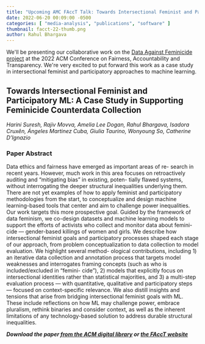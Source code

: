 ```yaml
---
title: "Upcoming AMC FAccT Talk: Towards Intersectional Feminist and Participatory ML"
date: 2022-06-20 00:09:00 -0500
categories: [ "media-analysis", "publications", "software" ]
thumbnail: facct-22-thumb.png
author: Rahul Bhargava
---
```


We'll be presenting our collaborative work on the [Data Against Feminicide project](/projects/counterdata-network.html) at the 2022 ACM Conference on Fairness, Accountability and Transparency. We're very excited to put forward this work as a case study in intersectional feminist and participatory approaches to machine learning.

## Towards Intersectional Feminist and Participatory ML: A Case Study in Supporting Feminicide Counterdata Collection

_Harini Suresh, Rajiv Movva, Amelia Lee Dogan, Rahul Bhargava, Isadora Cruxên, Ángeles Martinez Cuba,
Giulia Taurino, Wonyoung So, Catherine D’Ignazio_

### Paper Abstract

Data ethics and fairness have emerged as important areas of re- search in recent years. However, much work in this area focuses on retroactively auditing and “mitigating bias” in existing, poten- tially flawed systems, without interrogating the deeper structural inequalities underlying them. There are not yet examples of how to apply feminist and participatory methodologies from the start, to conceptualize and design machine learning-based tools that center and aim to challenge power inequalities. Our work targets this more prospective goal. Guided by the framework of data feminism, we co-design datasets and machine learning models to support the efforts of activists who collect and monitor data about femini- cide — gender-based killings of women and girls. We describe how intersectional feminist goals and participatory processes shaped each stage of our approach, from problem conceptualization to data collection to model evaluation. We highlight several method- ological contributions, including 1) an iterative data collection and annotation process that targets model weaknesses and interrogates framing concepts (such as who is included/excluded in “femini- cide”), 2) models that explicitly focus on intersectional identities rather than statistical majorities, and 3) a multi-step evaluation process — with quantitative, qualitative and participatory steps — focused on context-specific relevance. We also distill insights and tensions that arise from bridging intersectional feminist goals with ML. These include reflections on how ML may challenge power, embrace pluralism, rethink binaries and consider context, as well as the inherent limitations of any technology-based solution to address durable structural inequalities.

***Download the paper [from the ACM digital library](https://facctconference.org/static/pdfs_2022/facct22-54.pdf) or [the FAccT website](https://facctconference.org/static/pdfs_2022/facct22-54.pdf)***
